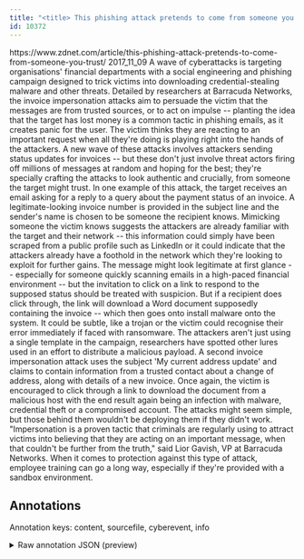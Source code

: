 ```yaml
---
title: "<title> This phishing attack pretends to come from someone you trust  </title>"
id: 10372
---
```


<title> This phishing attack pretends to come from someone you trust  </title>
<source> https://www.zdnet.com/article/this-phishing-attack-pretends-to-come-from-someone-you-trust/ </source>
<date> 2017_11_09 </date>
<text>
A wave of cyberattacks is targeting organisations' financial departments with a social engineering and phishing campaign designed to trick victims into downloading credential-stealing malware and other threats.
Detailed by researchers at Barracuda Networks, the invoice impersonation attacks aim to persuade the victim that the messages are from trusted sources, or to act on impulse -- planting the idea that the target has lost money is a common tactic in phishing emails, as it creates panic for the user.
The victim thinks they are reacting to an important request when all they're doing is playing right into the hands of the attackers.
A new wave of these attacks involves attackers sending status updates for invoices -- but these don't just involve threat actors firing off millions of messages at random and hoping for the best; they're specially crafting the attacks to look authentic and crucially, from someone the target might trust.
In one example of this attack, the target receives an email asking for a reply to a query about the payment status of an invoice. A legitimate-looking invoice number is provided in the subject line and the sender's name is chosen to be someone the recipient knows. 
Mimicking someone the victim knows suggests the attackers are already familiar with the target and their network -- this information could simply have been scraped from a public profile such as LinkedIn or it could indicate that the attackers already have a foothold in the network which they're looking to exploit for further gains.
The message might look legitimate at first glance -- especially for someone quickly scanning emails in a high-paced financial environment -- but the invitation to click on a link to respond to the supposed status should be treated with suspicion.
But if a recipient does click through, the link will download a Word document supposedly containing the invoice -- which then goes onto install malware onto the system. It could be subtle, like a trojan or the victim could recognise their error immediately if faced with ransomware.
The attackers aren't just using a single template in the campaign, researchers have spotted other lures used in an effort to distribute a malicious payload.
A second invoice impersonation attack uses the subject 'My current address update' and claims to contain information from a trusted contact about a change of address, along with details of a new invoice. 
Once again, the victim is encouraged to click through a link to download the document from a malicious host with the end result again being an infection with malware, credential theft or a compromised account.
The attacks might seem simple, but those behind them wouldn't be deploying them if they didn't work.
"Impersonation is a proven tactic that criminals are regularly using to attract victims into believing that they are acting on an important message, when that couldn't be further from the truth," said Lior Gavish, VP at Barracuda Networks.
When it comes to protection against this type of attack, employee training can go a long way, especially if they're provided with a sandbox environment. 
</text>



## Annotations

Annotation keys: content, sourcefile, cyberevent, info

<details>
<summary>Raw annotation JSON (preview)</summary>

```json
{
  "content": "A wave of cyberattacks is targeting organisations' financial departments with a social engineering and phishing campaign designed to trick victims into downloading credential-stealing malware and other threats. Detailed by researchers at Barracuda Networks, the invoice impersonation attacks aim to persuade the victim that the messages are from trusted sources, or to act on impulse -- planting the idea that the target has lost money is a common tactic in phishing emails, as it creates panic for the user. The victim thinks they are reacting to an important request when all they're doing is playing right into the hands of the attackers. A new wave of these attacks involves attackers sending status updates for invoices -- but these don't just involve threat actors firing off millions of messages at random and hoping for the best; they're specially crafting the attacks to look authentic and crucially, from someone the target might trust. In one example of this attack, the target receives an email asking for a reply to a query about the payment status of an invoice. A legitimate-looking invoice number is provided in the subject line and the sender's name is chosen to be someone the recipient knows.  Mimicking someone the victim knows suggests the attackers are already familiar with the target and their network -- this information could simply have been scraped from a public profile such as LinkedIn or it could indicate that the attackers already have a foothold in the network which they're looking to exploit for further gains. The message might look legitimate at first glance -- especially for someone quickly scanning emails in a high-paced financial environment -- but the invitation to click on a link to respond to the supposed status should be treated with suspicion. But if a recipient does click through, the link will download a Word document supposedly containing the invoice -- which then goes onto install malware onto the system. It could be subtle, like a trojan or the victim could recognise their error immediately if faced with ransomware. The attackers aren't just using a single template in the campaign, researchers have spotted other lures used in an effort to distribute a malicious payload. A second invoice impersonation attack uses the subject 'My current address update' and claims to contain information from a trusted contact about a change of address, along with details of a new invoice.  Once again, the victim is encouraged to click through a link to download the document from a malicious host with the end result again being an infection with malware, credential theft or a compromised account. The attacks might seem simple, but those behind them wouldn't be deploying them if they didn't work. \"Impersonation is a proven tactic that criminals are regularly using to attract victims into believing that they are acting on an important message, when that couldn't be further from the truth,\" said Lior Gavish, VP at Barracuda Networks. When it comes to protection against this type of attack, employee training can go a long way, especially if they're provided with a sandbox environment. ",
  "sourcefile": "10372.txt",
  "cyberevent": {
    "hopper": [
      {
        "index": 0,
        "relation": "Same",
        "events": [
          {
            "index": "E4",
            "type": "Attack",
            "realis": "Generic",
            "nugget": {
              "startOffset": 689,
              "index": "T13",
              "endOffset": 696,
              "text": "sending"
            },
            "argument": [
              {
                "index": "T14",
                "text": "attackers",
                "endOffset": 688,
                "role": {
                  "type": "Attacker"
                },
                "startOffset": 679,
                "type": "Person"
              },
              {
                "index": "T16",
                "text": "invoices",
                "endOffset": 72
```
</details>
